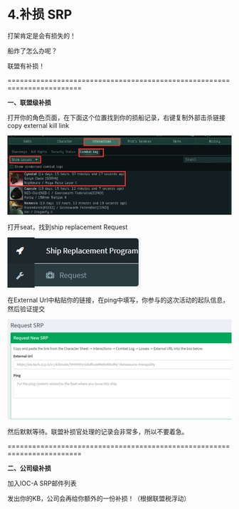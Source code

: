 # 4.补损 SRP

打架肯定是会有损失的！

船炸了怎么办呢？

联盟有补损！

========================================================================

**一、联盟级补损**

打开你的角色页面，在下面这个位置找到你的损船记录，右键复制外部击杀链接 copy external kill link

![](../.gitbook/assets/srp1.png)

打开seat，找到ship replacement Request

![](../.gitbook/assets/srp.png)

在External Url中粘贴你的链接，在ping中填写，你参与的这次活动的起队信息，然后验证提交

![](../.gitbook/assets/srp2.png)

然后默默等待。联盟补损官处理的记录会非常多，所以不要着急。

========================================================================

**二、公司级补损**

加入IOC-A SRP邮件列表

发出你的KB，公司会再给你额外的一份补损！（根据联盟税浮动）




